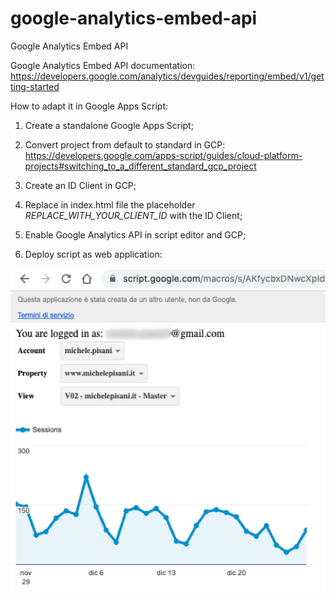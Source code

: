 # google-analytics-embed-api
Google Analytics Embed API

Google Analytics Embed API documentation:
https://developers.google.com/analytics/devguides/reporting/embed/v1/getting-started

How to adapt it in Google Apps Script:

1) Create a standalone Google Apps Script;

2) Convert project from default to standard in GCP:
https://developers.google.com/apps-script/guides/cloud-platform-projects#switching_to_a_different_standard_gcp_project

3) Create an ID Client in GCP;

4) Replace in index.html file the placeholder *REPLACE_WITH_YOUR_CLIENT_ID* with the ID Client;

5) Enable Google Analytics API in script editor and GCP;

6) Deploy script as web application:

![alt text](<google-analytics-embed-api.png>)
